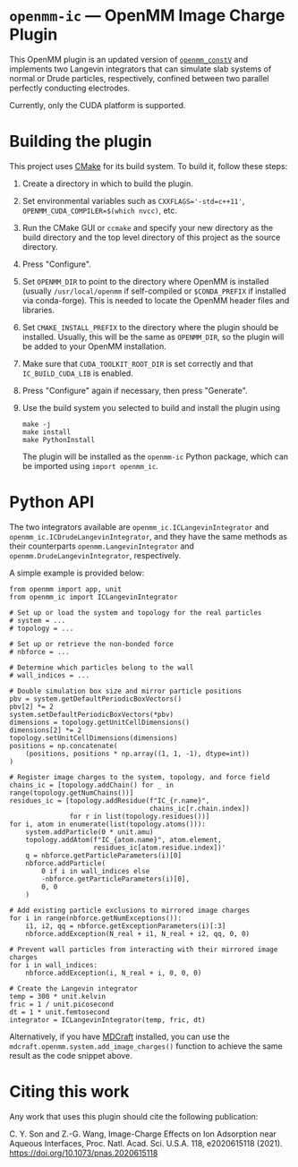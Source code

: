 `openmm-ic` — OpenMM Image Charge Plugin
========================================

This OpenMM plugin is an updated version of 
[`openmm_constV`](https://github.com/scychon/openmm_constV/)
and implements two Langevin integrators that can 
simulate slab systems of normal or Drude particles, respectively, 
confined between two parallel perfectly conducting electrodes.

Currently, only the CUDA platform is supported.

Building the plugin
===================

This project uses [CMake](http://www.cmake.org) for its build system.
To build it, follow these steps:

1. Create a directory in which to build the plugin.
2. Set environmental variables such as `CXXFLAGS='-std=c++11'`,
   `OPENMM_CUDA_COMPILER=$(which nvcc)`, etc.
3. Run the CMake GUI or `ccmake` and specify your new directory as the
   build directory and the top level directory of this project as the 
   source directory.
4. Press "Configure".
5. Set `OPENMM_DIR` to point to the directory where OpenMM is installed 
   (usually `/usr/local/openmm` if self-compiled or `$CONDA_PREFIX` if 
   installed via conda-forge). This is needed to locate the OpenMM 
   header files and libraries.
6. Set `CMAKE_INSTALL_PREFIX` to the directory where the plugin should 
   be installed. Usually, this will be the same as `OPENMM_DIR`, so the
   plugin will be added to your OpenMM installation.
7. Make sure that `CUDA_TOOLKIT_ROOT_DIR` is set correctly and that 
   `IC_BUILD_CUDA_LIB` is enabled.
8. Press "Configure" again if necessary, then press "Generate".
9. Use the build system you selected to build and install the plugin 
   using

       make -j
       make install
       make PythonInstall

   The plugin will be installed as the `openmm-ic` Python package, which
   can be imported using `import openmm_ic`.

Python API
==========

The two integrators available are `openmm_ic.ICLangevinIntegrator` and
`openmm_ic.ICDrudeLangevinIntegrator`, and they have the same methods as
their counterparts `openmm.LangevinIntegrator` and 
`openmm.DrudeLangevinIntegrator`, respectively.

A simple example is provided below:

    from openmm import app, unit
    from openmm_ic import ICLangevinIntegrator

    # Set up or load the system and topology for the real particles
    # system = ...
    # topology = ...

    # Set up or retrieve the non-bonded force
    # nbforce = ...

    # Determine which particles belong to the wall
    # wall_indices = ...

    # Double simulation box size and mirror particle positions
    pbv = system.getDefaultPeriodicBoxVectors()
    pbv[2] *= 2
    system.setDefaultPeriodicBoxVectors(*pbv)
    dimensions = topology.getUnitCellDimensions()
    dimensions[2] *= 2
    topology.setUnitCellDimensions(dimensions)
    positions = np.concatenate(
        (positions, positions * np.array((1, 1, -1), dtype=int))
    )

    # Register image charges to the system, topology, and force field
    chains_ic = [topology.addChain() for _ in range(topology.getNumChains())]
    residues_ic = [topology.addResidue(f"IC_{r.name}", 
                                       chains_ic[r.chain.index])
                   for r in list(topology.residues())]
    for i, atom in enumerate(list(topology.atoms())):
        system.addParticle(0 * unit.amu)
        topology.addAtom(f"IC_{atom.name}", atom.element,
                         residues_ic[atom.residue.index])'
        q = nbforce.getParticleParameters(i)[0]
        nbforce.addParticle(
            0 if i in wall_indices else 
            -nbforce.getParticleParameters(i)[0], 
            0, 0
        )

    # Add existing particle exclusions to mirrored image charges
    for i in range(nbforce.getNumExceptions()):
        i1, i2, qq = nbforce.getExceptionParameters(i)[:3]
        nbforce.addException(N_real + i1, N_real + i2, qq, 0, 0)

    # Prevent wall particles from interacting with their mirrored image charges
    for i in wall_indices:
        nbforce.addException(i, N_real + i, 0, 0, 0)

    # Create the Langevin integrator
    temp = 300 * unit.kelvin
    fric = 1 / unit.picosecond
    dt = 1 * unit.femtosecond
    integrator = ICLangevinIntegrator(temp, fric, dt)

Alternatively, if you have [MDCraft](https://github.com/bbye98/mdcraft)
installed, you can use the `mdcraft.openmm.system.add_image_charges()` 
function to achieve the same result as the code snippet above.

Citing this work
================
Any work that uses this plugin should cite the following publication:

C. Y. Son and Z.-G. Wang, Image-Charge Effects on Ion Adsorption near 
Aqueous Interfaces, Proc. Natl. Acad. Sci. U.S.A. 118, e2020615118 
(2021). https://doi.org/10.1073/pnas.2020615118
